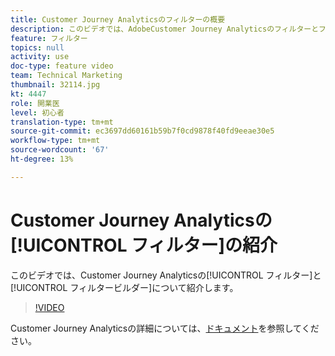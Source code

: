 ```yaml
---
title: Customer Journey Analyticsのフィルターの概要
description: このビデオでは、AdobeCustomer Journey Analyticsのフィルターとフィルタービルダーについて説明します。
feature: フィルター
topics: null
activity: use
doc-type: feature video
team: Technical Marketing
thumbnail: 32114.jpg
kt: 4447
role: 開業医
level: 初心者
translation-type: tm+mt
source-git-commit: ec3697dd60161b59b7f0cd9878f40fd9eeae30e5
workflow-type: tm+mt
source-wordcount: '67'
ht-degree: 13%

---
```



# Customer Journey Analyticsの[!UICONTROL フィルター]の紹介

このビデオでは、Customer Journey Analyticsの[!UICONTROL フィルター]と[!UICONTROL フィルタービルダー]について紹介します。

>[!VIDEO](https://video.tv.adobe.com/v/32114/?quality=12)

Customer Journey Analyticsの詳細については、[ドキュメント](https://docs.adobe.com/content/help/ja-JP/analytics-platform/using/cja-landing.html)を参照してください。

